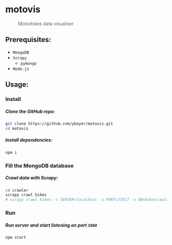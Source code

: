 # motovis
> Motorbikes data visualiser

## Prerequisites:
  - `MongoDB`
  - `Scrapy`
    - `pymongo`
  - `Node.js`

## Usage:
### Install
##### Clone the GitHub repo:
```bash
git clone https://github.com/yboyer/motovis.git
cd motovis
```
##### Install dependencies:
```bash
npm i
```
### Fill the MongoDB database
##### Crawl data with Scrapy:
```bash
cd crawler
scrapy crawl bikes
# scrapy crawl bikes -s SERVER=localhost -s PORT=27017 -s DB=bikecrawlers -s COLLECTION=Bikes
```
### Run
##### Run server and start listening on port `3000`
```bash
npm start
```
